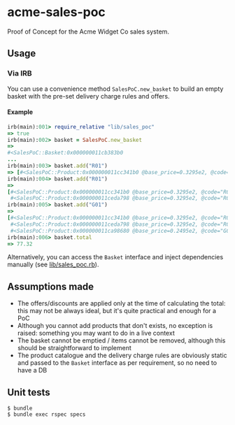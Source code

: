 # acme-sales-poc

Proof of Concept for the Acme Widget Co sales system.

## Usage

### Via IRB

You can use a convenience method `SalesPoC.new_basket` to build an empty basket with the pre-set
delivery charge rules and offers.

#### Example

```ruby
irb(main):001> require_relative "lib/sales_poc"
=> true
irb(main):002> basket = SalesPoC.new_basket
=>
#<SalesPoC::Basket:0x000000011cb383b0
...
irb(main):003> basket.add("R01")
=> [#<SalesPoC::Product:0x000000011cc341b0 @base_price=0.3295e2, @code="R01", @discount=0.0, @name="Red Widget">]
irb(main):004> basket.add("R01")
=>
[#<SalesPoC::Product:0x000000011cc341b0 @base_price=0.3295e2, @code="R01", @discount=0.0, @name="Red Widget">,
 #<SalesPoC::Product:0x000000011ceda798 @base_price=0.3295e2, @code="R01", @discount=0.0, @name="Red Widget">]
irb(main):005> basket.add("G01")
=>
[#<SalesPoC::Product:0x000000011cc341b0 @base_price=0.3295e2, @code="R01", @discount=0.0, @name="Red Widget">,
 #<SalesPoC::Product:0x000000011ceda798 @base_price=0.3295e2, @code="R01", @discount=0.0, @name="Red Widget">,
 #<SalesPoC::Product:0x000000011ca98680 @base_price=0.2495e2, @code="G01", @discount=0.0, @name="Green Widget">]
irb(main):006> basket.total
=> 77.32

```

Alternatively, you can access the `Basket` interface and inject dependencies manually (see [lib/sales_poc.rb](./lib/sales_poc.rb)).

## Assumptions made

* The offers/discounts are applied only at the time of calculating the total:
  this may not be always ideal, but it's quite practical and enough for a PoC
* Although you cannot add products that don't exists, no exception is raised:
  something you may want to do in a live context
* The basket cannot be emptied / items cannot be removed, although this should
  be straightforward to implement
* The product catalogue and the delivery charge rules are obviously static and
  passed to the `Basket` interface as per requirement, so no need to have a DB

## Unit tests

```
$ bundle
$ bundle exec rspec specs
```
